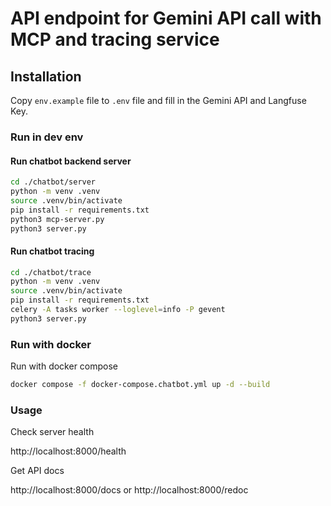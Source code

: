 # API endpoint for Gemini API call with MCP and tracing service

## Installation

Copy `env.example` file to `.env` file and fill in the Gemini API and Langfuse Key.

### Run in dev env

#### Run chatbot backend server
```bash
cd ./chatbot/server
python -m venv .venv
source .venv/bin/activate
pip install -r requirements.txt
python3 mcp-server.py
python3 server.py
```

#### Run chatbot tracing
```bash
cd ./chatbot/trace
python -m venv .venv
source .venv/bin/activate
pip install -r requirements.txt
celery -A tasks worker --loglevel=info -P gevent
python3 server.py
```

### Run with docker

Run with docker compose

```bash
docker compose -f docker-compose.chatbot.yml up -d --build
```

### Usage

Check server health

http://localhost:8000/health

Get API docs

http://localhost:8000/docs or http://localhost:8000/redoc
